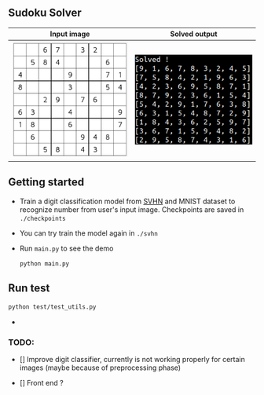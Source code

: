 ## Sudoku Solver


Input image            |  Solved output
:-------------------------:|:-------------------------:
<img src="https://github.com/SimonCao1207/SudokuSolver/blob/master/img/sudoku_img1.png?raw=True" alt="drawing" width="300"/> |  <img src="https://github.com/SimonCao1207/SudokuSolver/blob/master/img/solved.png?raw=True" alt="drawing" width="300"/>






## Getting started
  - Train a digit classification model from [SVHN](http://ufldl.stanford.edu/housenumbers/) and MNIST dataset to recognize number from user's input image. Checkpoints are saved in `./checkpoints`

  - You can try train the model again in `./svhn`

  - Run `main.py` to see the demo 
    ```sh
    python main.py
    ```

## Run test

  ```sh
  python test/test_utils.py
  ```
  - 

### TODO: 

- [] Improve digit classifier, currently is not working properly for certain images (maybe because of preprocessing phase)

- [] Front end ? 



